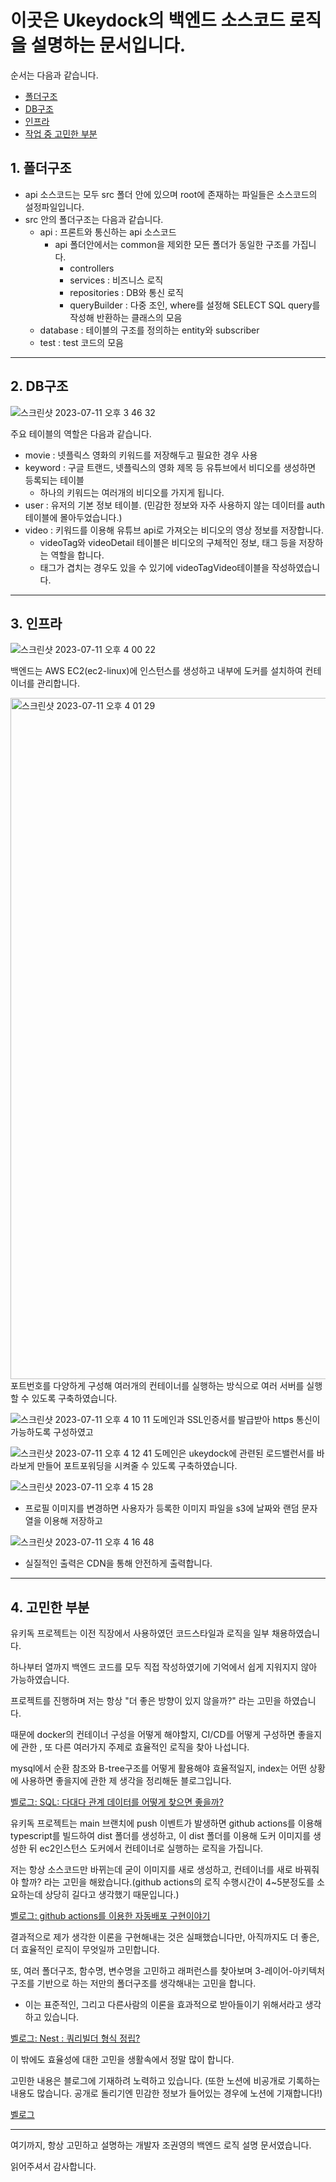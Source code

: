 # 이곳은 Ukeydock의 백엔드 소스코드 로직을 설명하는 문서입니다. 

순서는 다음과 같습니다.
- [폴더구조](#folder)
- [DB구조](#DB)
- [인프라](#infra)
- [작업 중 고민한 부분](#question)

## <a name="folder"> 1. 폴더구조</a> 
- api 소스코드는 모두 src 폴더 안에 있으며 root에 존재하는 파일들은 소스코드의 설정파일입니다.
- src 안의 폴더구조는 다음과 같습니다.
  - api : 프론트와 통신하는 api 소스코드
    - api 폴더안에서는 common을 제외한 모든 폴더가 동일한 구조를 가집니다.
      - controllers
      - services : 비즈니스 로직
      - repositories : DB와 통신 로직
      - queryBuilder : 다중 조인, where를 설정해 SELECT SQL query를 작성해 반환하는 클래스의 모음
  - database : 테이블의 구조를 정의하는 entity와 subscriber
  - test : test 코드의 모음    

---

## <a name="DB"> 2. DB구조</a> 
![스크린샷 2023-07-11 오후 3 46 32](https://github.com/Ukeydock/NestJS/assets/71562311/c016bcbf-ab85-4498-8f78-678de157fc70)

주요 테이블의 역할은 다음과 같습니다.
- movie : 넷플릭스 영화의 키워드를 저장해두고 필요한 경우 사용
- keyword : 구글 트랜드, 넷플릭스의 영화 제목 등 유튜브에서 비디오를 생성하면 등록되는 테이블
  - 하나의 키워드는 여러개의 비디오를 가지게 됩니다.
- user : 유저의 기본 정보 테이블. (민감한 정보와 자주 사용하지 않는 데이터를 auth테이블에 몰아두었습니다.)
- video : 키워드를 이용해 유튜브 api로 가져오는 비디오의 영상 정보를 저장합니다.
  - videoTag와 videoDetail 테이블은 비디오의 구체적인 정보, 태그 등을 저장하는 역할을 합니다.
  - 태그가 겹치는 경우도 있을 수 있기에 videoTagVideo테이블을 작성하였습니다.

---

## <a name="infra"> 3. 인프라</a>
![스크린샷 2023-07-11 오후 4 00 22](https://github.com/Ukeydock/NestJS/assets/71562311/453c3f34-ae41-471f-993e-8e76ce61b082)

백엔드는 AWS EC2(ec2-linux)에 인스턴스를 생성하고 내부에 도커를 설치하여 컨테이너를 관리합니다.

<img width="1090" alt="스크린샷 2023-07-11 오후 4 01 29" src="https://github.com/Ukeydock/NestJS/assets/71562311/0887a5e4-9b2b-41ff-b0c8-12b6428450b9">
포트번호를 다양하게 구성해 여러개의 컨테이너를 실행하는 방식으로 여러 서버를 실행할 수 있도록 구축하였습니다.


![스크린샷 2023-07-11 오후 4 10 11](https://github.com/Ukeydock/NestJS/assets/71562311/b3361c7a-7aff-4dfc-8ab6-c2bb6833ffb8)
도메인과 SSL인증서를 발급받아 https 통신이 가능하도록 구성하였고 

![스크린샷 2023-07-11 오후 4 12 41](https://github.com/Ukeydock/NestJS/assets/71562311/6e01a472-9a78-4f5b-9586-2c63fb94cace)
도메인은 ukeydock에 관련된 로드밸런서를 바라보게 만들어 포트포워딩을 시켜줄 수 있도록 구축하였습니다.


![스크린샷 2023-07-11 오후 4 15 28](https://github.com/Ukeydock/NestJS/assets/71562311/b38a44ee-b6ac-402d-a7e2-cc6630c032e1)
- 프로필 이미지를 변경하면 사용자가 등록한 이미지 파일을 s3에 날짜와 랜덤 문자열을 이용해 저장하고

![스크린샷 2023-07-11 오후 4 16 48](https://github.com/Ukeydock/NestJS/assets/71562311/1cc65e42-0ec5-41d5-8285-90c119c131e5)
- 실질적인 출력은 CDN을 통해 안전하게 출력합니다.

---

## <a name="question"> 4. 고민한 부분</a>
유키독 프로젝트는 이전 직장에서 사용하였던 코드스타일과 로직을 일부 채용하였습니다. 

하나부터 열까지 백엔드 코드를 모두 직접 작성하였기에 기억에서 쉽게 지워지지 않아 가능하였습니다.

프로젝트를 진행하며 저는 항상 "더 좋은 방향이 있지 않을까?" 라는 고민을 하였습니다. 

때문에 docker의 컨테이너 구성을 어떻게 해야할지, CI/CD를 어떻게 구성하면 좋을지에 관한 , 또 다른 여러가지 주제로 효율적인 로직을 찾아 나섭니다.

mysql에서 순환 참조와 B-tree구조를 어떻게 활용해야 효율적일지, index는 어떤 상황에 사용하면 좋을지에 관한 제 생각을 정리해둔 블로그입니다.

[벨로그: SQL: 다대다 관계 데이터를 어떻게 찾으면 좋을까?](https://velog.io/@kwanyung/SQL-%EB%8B%A4%EB%8C%80%EB%8B%A4-%EA%B4%80%EA%B3%84-%EB%8D%B0%EC%9D%B4%ED%84%B0%EB%A5%BC-%EC%96%B4%EB%96%BB%EA%B2%8C-%EC%B0%BE%EC%9C%BC%EB%A9%B4-%EC%A2%8B%EC%9D%84%EA%B9%8C)

유키독 프로젝트는 main 브랜치에 push 이벤트가 발생하면 github actions를 이용해 typescript를 빌드하여 dist 폴더를 생성하고, 이 dist 폴더를 이용해 도커 이미지를 생성한 뒤 ec2인스턴스 도커에서 컨테이너로 실행하는 로직을 가집니다.

저는 항상 소스코드만 바뀌는데 굳이 이미지를 새로 생성하고, 컨테이너를 새로 바꿔줘야 할까? 라는 고민을 해왔습니다.(github actions의 로직 수행시간이 4~5분정도를 소요하는데 상당히 길다고 생각했기 때문입니다.)

[벨로그: github actions를 이용한 자동배포 구현이야기](https://velog.io/@kwanyung/github-actions%EB%A5%BC-%EC%9D%B4%EC%9A%A9%ED%95%9C-%EC%9E%90%EB%8F%99%EB%B0%B0%ED%8F%AC-%EA%B5%AC%ED%98%84%EC%9D%B4%EC%95%BC%EA%B8%B0)

결과적으로 제가 생각한 이론을 구현해내는 것은 실패했습니다만, 아직까지도 더 좋은, 더 효율적인 로직이 무엇일까 고민합니다.

또, 여러 폴더구조, 함수명, 변수명을 고민하고 래퍼런스를 찾아보며 3-레이어-아키텍처 구조를 기반으로 하는 저만의 폴더구조를 생각해내는 고민을 합니다.
- 이는 표준적인, 그리고 다른사람의 이론을 효과적으로 받아들이기 위해서라고 생각하고 있습니다.
  
[벨로그: Nest : 쿼리빌더 형식 정립?](https://velog.io/@kwanyung/Nest-%EC%BF%BC%EB%A6%AC%EB%B9%8C%EB%8D%94-%ED%98%95%EC%8B%9D-%EC%A0%95%EB%A6%BD)


이 밖에도 효율성에 대한 고민을 생활속에서 정말 많이 합니다. 

고민한 내용은 블로그에 기재하려 노력하고 있습니다. (또한 노션에 비공개로 기록하는 내용도 많습니다. 공개로 돌리기엔 민감한 정보가 들어있는 경우에 노션에 기재합니다!)

[벨로그](https://velog.io/@kwanyung)

---

여기까지, 항상 고민하고 설명하는 개발자 조권영의 백엔드 로직 설명 문서였습니다. 

읽어주셔서 감사합니다.
